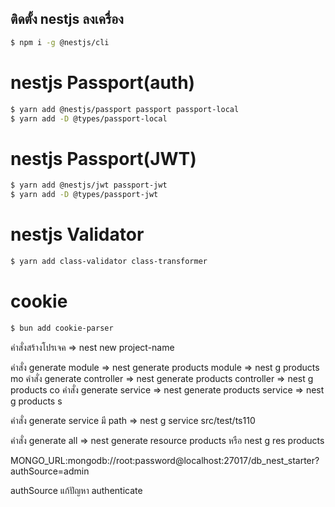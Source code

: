 ## ติดตั้ง nestjs ลงเครื่อง

```bash
$ npm i -g @nestjs/cli
```

# nestjs Passport(auth)

```bash
$ yarn add @nestjs/passport passport passport-local
$ yarn add -D @types/passport-local
```

# nestjs Passport(JWT)

```bash
$ yarn add @nestjs/jwt passport-jwt
$ yarn add -D @types/passport-jwt
```

# nestjs Validator

```bash
$ yarn add class-validator class-transformer
```

# cookie

```bash
$ bun add cookie-parser
```

คำสั่งสร้างโปรเจค => nest new project-name

คำสั่ง generate module => nest generate products module => nest g products mo
คำสั่ง generate controller => nest generate products controller => nest g products co
คำสั่ง generate service => nest generate products service => nest g products s

คำสั่ง generate service มี path => nest g service src/test/ts110

คำสั่ง generate all => nest generate resource products หรือ nest g res products

MONGO_URL:mongodb://root:password@localhost:27017/db_nest_starter?authSource=admin

authSource แก้ปัญหา authenticate
